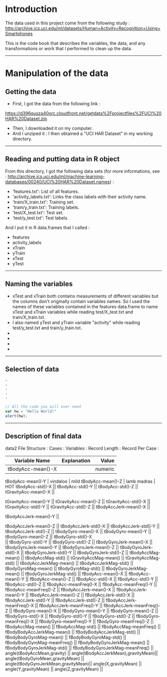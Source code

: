 # Introduction

The data used in this project come from the following study :
http://archive.ics.uci.edu/ml/datasets/Human+Activity+Recognition+Using+Smartphones

This is the code book that describes the variables, the data, and any transformations or work that I performed to clean up the data.

-----------------------------------------------------------

# Manipulation of the data

## Getting the data

* First, I got the data from the following link :

https://d396qusza40orc.cloudfront.net/getdata%2Fprojectfiles%2FUCI%20HAR%20Dataset.zip

* Then, I downloaded it on my computer.
* And I unziped it : I then obtained a "UCI HAR Dataset" in my working directory.

-----------------------------------------------------------

## Reading and putting data in R object

From this directory, I got the following data sets (for more informations, see : http://archive.ics.uci.edu/ml/machine-learning-databases/00240/UCI%20HAR%20Dataset.names) :
* 'features.txt': List of all features.
* 'activity_labels.txt': Links the class labels with their activity name.
* 'train/X_train.txt': Training set.
* 'train/y_train.txt': Training labels.
* 'test/X_test.txt': Test set.
* 'test/y_test.txt': Test labels.

And I put it in R data.frames that I called :
* features 
* activity_labels 
* xTrain
* yTrain
* xTest
* yTest 

-----------------------------------------------------------

## Naming the **variables**

* xTest and xTrain both contains measurements of different variables but the columns don't originally contain variables names. So I used the names of these variables contained in the
features data.frame to name xTest and xTrain variables while reading test/X_test.txt and train/X_train.txt.
* I also named yTest and yTrain variable "activity" while reading test/y_test.txt and train/y_train.txt.
*
*
*
*

-----------------------------------------------------------

## Selection of data
    -
    -
    -
    -
    -

```javascript
// All the code you will ever need
var hw = "Hello World!"
alert(hw);
```
-----------------------------------------------------------

## Description of final data

data2
File Structure :
Cases :
Variables :
Record Length :
Record Per Case : 

Variable Name                       | Explanation      | Value 
--------------------------------    | ---------------- | ----------:
tBodyAcc-mean()-X                   |                  | numeric
tBodyAcc-mean()-Y
                   | vindaloo         | mild
tBodyAcc-mean()-Z                   | lamb madras      | HOT
tBodyAcc-std()-X                    ||
tBodyAcc-std()-Y                    ||
tBodyAcc-std()-Z                    ||
tGravityAcc-mean()-X                ||

tGravityAcc-mean()-Y                ||
tGravityAcc-mean()-Z                ||
tGravityAcc-std()-X
                 ||
tGravityAcc-std()-Y
                 ||
tGravityAcc-std()-Z                 ||
tBodyAccJerk-mean()-X               ||

tBodyAccJerk-mean()-Y               ||

tBodyAccJerk-mean()-Z               ||
tBodyAccJerk-std()-X
                ||
tBodyAccJerk-std()-Y                ||
tBodyAccJerk-std()-Z                ||
tBodyGyro-mean()-X                  ||
tBodyGyro-mean()-Y                  ||
tBodyGyro-mean()-Z                  ||
tBodyGyro-std()-X    
               ||
tBodyGyro-std()-Y                   ||
tBodyGyro-std()-Z
                   ||
tBodyGyroJerk-mean()-X              ||
tBodyGyroJerk-mean()-Y              ||
tBodyGyroJerk-mean()-Z              ||
tBodyGyroJerk-std()-X
               ||
tBodyGyroJerk-std()-Y               ||
tBodyGyroJerk-std()-Z
               ||
tBodyAccMag-mean()                  ||
tBodyAccMag-std()
                   ||
tGravityAccMag-mean()
               ||
tGravityAccMag-std()
                ||
tBodyAccJerkMag-mean()
              ||
tBodyAccJerkMag-std()
               ||
tBodyGyroMag-mean()
                 ||
tBodyGyroMag-std()
                  ||
tBodyGyroJerkMag-mean()             ||
tBodyGyroJerkMag-std()
              ||
fBodyAcc-mean()-X                   ||
fBodyAcc-mean()-Y                   ||
fBodyAcc-mean()-Z                   ||
fBodyAcc-std()-X
                    ||
fBodyAcc-std()-Y                    ||
fBodyAcc-std()-Z
                    ||
fBodyAcc-meanFreq()-X               ||
fBodyAcc-meanFreq()-Y               ||
fBodyAcc-meanFreq()-Z
               ||
fBodyAccJerk-mean()-X
               ||
fBodyAccJerk-mean()-Y               ||
fBodyAccJerk-mean()-Z               ||
fBodyAccJerk-std()-X
                ||
fBodyAccJerk-std()-Y                ||
fBodyAccJerk-std()-Z                ||
fBodyAccJerk-meanFreq()-X           ||
fBodyAccJerk-meanFreq()-Y           ||
fBodyAccJerk-meanFreq()-Z           ||
fBodyGyro-mean()-X                  ||
fBodyGyro-mean()-Y                  ||
fBodyGyro-mean()-Z                  ||
fBodyGyro-std()-X                   ||
fBodyGyro-std()-Y                   ||
fBodyGyro-std()-Z                   ||
fBodyGyro-meanFreq()-X              ||
fBodyGyro-meanFreq()-Y              ||
fBodyGyro-meanFreq()-Z              ||
fBodyAccMag-mean()                  ||
fBodyAccMag-std()
                   ||
fBodyAccMag-meanFreq()              ||
fBodyBodyAccJerkMag-mean()
          ||
fBodyBodyAccJerkMag-std() 
          ||
fBodyBodyGyroMag-mean()
             ||
fBodyBodyGyroMag-std()
              ||
fBodyBodyGyroMag-meanFreq()         ||
fBodyBodyGyroJerkMag-mean()         ||
fBodyBodyGyroJerkMag-std()
          ||
fBodyBodyGyroJerkMag-meanFreq()     ||
angle(tBodyAccMean,gravity)         ||
angle(tBodyAccJerkMean),gravityMean)||
angle(tBodyGyroMean,gravityMean)
    ||
angle(tBodyGyroJerkMean,gravityMean)||
angle(X,gravityMean)                ||
angle(Y,gravityMean)                ||
angle(Z,gravityMean)
                ||
